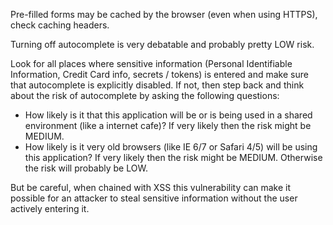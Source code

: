 Pre-filled forms may be cached by the browser (even when using HTTPS), check caching headers.

Turning off autocomplete is very debatable and probably pretty LOW risk.

Look for all places where sensitive information (Personal Identifiable Information, Credit Card info, secrets / tokens) is entered and make sure that autocomplete is explicitly disabled. 
If not, then step back and think about the risk of autocomplete by asking the following questions:
* How likely is it that this application will be or is being used in a shared environment (like a internet cafe)? If very likely then the risk might be MEDIUM.
* How likely is it very old browsers (like IE 6/7 or Safari 4/5) will be using this application? If very likely then the risk might be MEDIUM. Otherwise the risk will probably be LOW.

But be careful, when chained with XSS this vulnerability can make it possible for an attacker to steal sensitive information without the user actively entering it.

